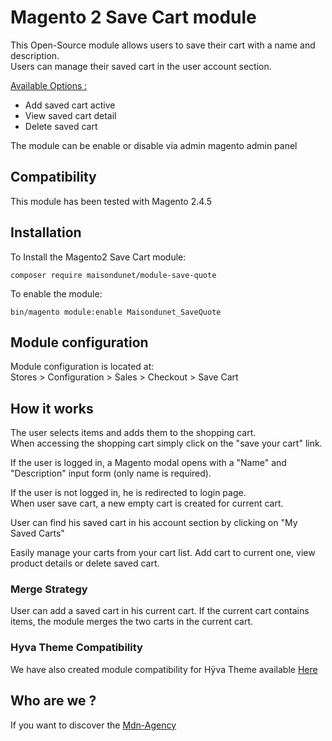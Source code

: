 # Magento 2 Save Cart module  

This Open-Source module allows users to save their cart with a name and description.  
Users can manage their saved cart in the user account section.  

<ins>Available Options :</ins>
- Add saved cart active
- View saved cart detail
- Delete saved cart  

The module can be enable or disable via admin magento admin panel  


## Compatibility  
This module has been tested with Magento 2.4.5 


## Installation  
To Install the Magento2 Save Cart module:  
```
composer require maisondunet/module-save-quote
```
To enable the module:  
```
bin/magento module:enable Maisondunet_SaveQuote
```  


## Module configuration  
Module configuration is located at:  
Stores > Configuration > Sales > Checkout > Save Cart  



## How it works  

The user selects items and adds them to the shopping cart.  
When accessing the shopping cart simply click on the "save your cart" link.  

If the user is logged in, a Magento modal opens with a "Name" and "Description" input form (only name is required).  

If the user is not logged in, he is redirected to login page.  
When user save cart, a new empty cart is created for current cart.

User can find his saved cart in his account section by clicking on "My Saved Carts"  

Easily manage your carts from your cart list. Add cart to current one, view product details or delete saved cart.


### Merge Strategy  

User can add a saved cart in his current cart. If the current cart contains items, the module merges the two carts in the current cart.  


### Hyva Theme Compatibility  

We have also created module compatibility for Hÿva Theme available [Here](https://github.com/MdnAgency/magento-hyva-save-cart)

## Who are we ?
If you want to discover the [Mdn-Agency](https://maisondunet.com/)
